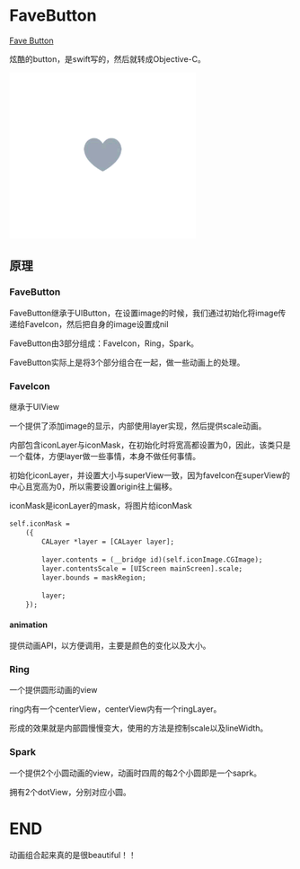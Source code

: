 # FaveButton
[Fave Button](https://github.com/xhamr/fave-button)

炫酷的button，是swift写的，然后就转成Objective-C。

![](./fave-button.gif)

## 原理

### FaveButton
FaveButton继承于UIButton，在设置image的时候，我们通过初始化将image传递给FaveIcon，然后把自身的image设置成nil

FaveButton由3部分组成：FaveIcon，Ring，Spark。

FaveButton实际上是将3个部分组合在一起，做一些动画上的处理。

### FaveIcon
继承于UIView

一个提供了添加image的显示，内部使用layer实现，然后提供scale动画。

内部包含iconLayer与iconMask，在初始化时将宽高都设置为0，因此，该类只是一个载体，方便layer做一些事情，本身不做任何事情。

初始化iconLayer，并设置大小与superView一致，因为faveIcon在superView的中心且宽高为0，所以需要设置origin往上偏移。

iconMask是iconLayer的mask，将图片给iconMask

```
self.iconMask =
    ({
        CALayer *layer = [CALayer layer];
        
        layer.contents = (__bridge id)(self.iconImage.CGImage);
        layer.contentsScale = [UIScreen mainScreen].scale;
        layer.bounds = maskRegion;
        
        layer;
    });
```
#### animation
提供动画API，以方便调用，主要是颜色的变化以及大小。

### Ring
一个提供圆形动画的view

ring内有一个centerView，centerView内有一个ringLayer。

形成的效果就是内部圆慢慢变大，使用的方法是控制scale以及lineWidth。
### Spark
一个提供2个小圆动画的view，动画时四周的每2个小圆即是一个saprk。

拥有2个dotView，分别对应小圆。


# END
动画组合起来真的是很beautiful！！